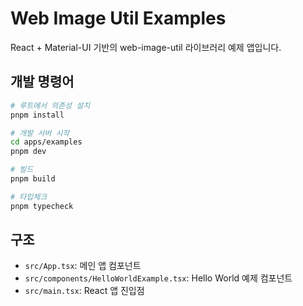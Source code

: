 # Web Image Util Examples

React + Material-UI 기반의 web-image-util 라이브러리 예제 앱입니다.

## 개발 명령어

```bash
# 루트에서 의존성 설치
pnpm install

# 개발 서버 시작
cd apps/examples
pnpm dev

# 빌드
pnpm build

# 타입체크
pnpm typecheck
```

## 구조

- `src/App.tsx`: 메인 앱 컴포넌트
- `src/components/HelloWorldExample.tsx`: Hello World 예제 컴포넌트
- `src/main.tsx`: React 앱 진입점